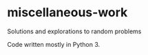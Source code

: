# miscellaneous-work
Solutions and explorations to random problems

Code written mostly in Python 3.
